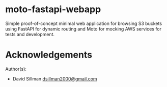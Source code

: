 # moto-fastapi-webapp

Simple proof-of-concept minimal web application for browsing S3 buckets using FastAPI for dynamic
routing and Moto for mocking AWS services for tests and development.

# Acknowledgements

Author(s):

- David Sillman <dsillman2000@gmail.com>